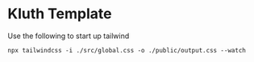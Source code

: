 # Kluth Template

Use the following to start up tailwind

```
npx tailwindcss -i ./src/global.css -o ./public/output.css --watch
```